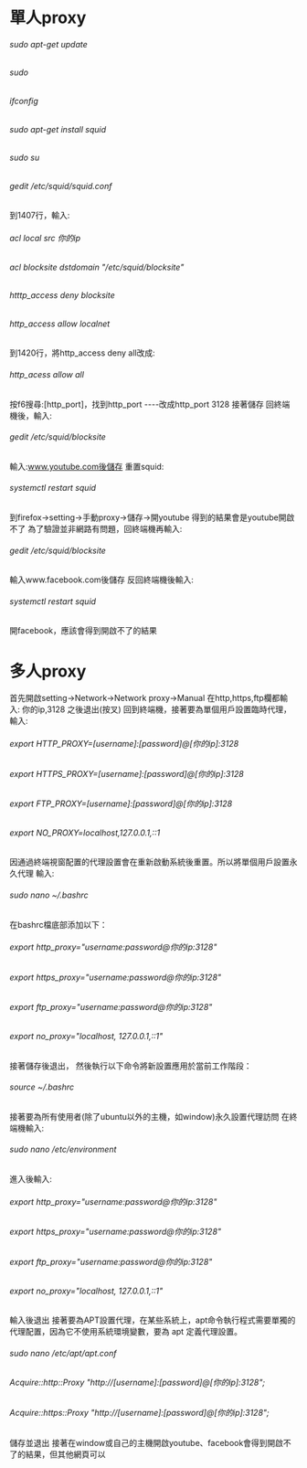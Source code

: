 # 單人proxy
###### sudo apt-get update
###### sudo  
###### ifconfig
###### sudo apt-get install squid
###### sudo su
###### gedit /etc/squid/squid.conf
到1407行，輸入:
###### acl local src 你的ip
###### acl blocksite dstdomain "/etc/squid/blocksite"
###### htttp_access deny blocksite
###### http_access allow localnet
到1420行，將http_access deny all改成:
###### http_acess allow all
按f6搜尋:[http_port]，找到http_port ----改成http_port 3128
接著儲存
回終端機後，輸入:
###### gedit /etc/squid/blocksite
輸入:www.youtube.com後儲存
重置squid:
###### systemctl restart squid
到firefox->setting->手動proxy->儲存->開youtube
得到的結果會是youtube開啟不了
為了驗證並非網路有問題，回終端機再輸入:
###### gedit /etc/squid/blocksite
輸入www.facebook.com後儲存
反回終端機後輸入:
###### systemctl restart squid
開facebook，應該會得到開啟不了的結果

# 多人proxy
首先開啟setting->Network->Network proxy->Manual
在http,https,ftp欄都輸入: 你的ip,3128
之後退出(按叉)
回到終端機，接著要為單個用戶設置臨時代理，輸入:
###### export HTTP_PROXY=[username]:[password]@[你的ip]:3128
###### export HTTPS_PROXY=[username]:[password]@[你的ip]:3128
###### export FTP_PROXY=[username]:[password]@[你的ip]:3128
###### export NO_PROXY=localhost,127.0.0.1,::1
因通過終端視窗配置的代理設置會在重新啟動系統後重置。所以將單個用戶設置永久代理
輸入:
###### sudo nano ~/.bashrc
在bashrc檔底部添加以下：
###### export http_proxy="username:password@你的ip:3128"
###### export https_proxy="username:password@你的ip:3128"
###### export ftp_proxy="username:password@你的ip:3128"
###### export no_proxy="localhost, 127.0.0.1,::1"
接著儲存後退出，
然後執行以下命令將新設置應用於當前工作階段：
###### source ~/.bashrc
接著要為所有使用者(除了ubuntu以外的主機，如window)永久設置代理訪問
在終端機輸入:
###### sudo nano /etc/environment
進入後輸入:
###### export http_proxy="username:password@你的ip:3128"
###### export https_proxy="username:password@你的ip:3128"
###### export ftp_proxy="username:password@你的ip:3128"
###### export no_proxy="localhost, 127.0.0.1,::1"
輸入後退出
接著要為APT設置代理，在某些系統上，apt命令執行程式需要單獨的代理配置，因為它不使用系統環境變數，要為 apt 定義代理設置。
###### sudo nano /etc/apt/apt.conf
###### Acquire::http::Proxy "http://[username]:[password]@[你的ip]:3128";
###### Acquire::https::Proxy "http://[username]:[password]@[你的ip]:3128";
儲存並退出
接著在window或自己的主機開啟youtube、facebook會得到開啟不了的結果，但其他網頁可以
